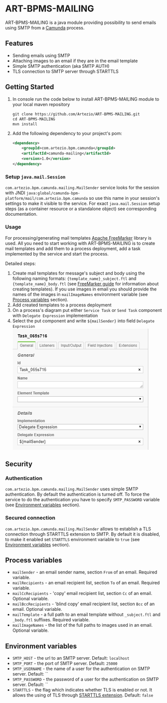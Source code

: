 # ART-BPMS-MAILING

ART-BPMS-MAILING is a java module providing possibility to send emails using SMTP from a [Camunda] process.

## Features

* Sending emails using SMTP
* Attaching images to an email if they are in the email template
* Simple SMTP authentication (aka SMTP AUTH)
* TLS connection to SMTP server through STARTTLS

## Getting Started

1. In console run the code below to install ART-BPMS-MAILING module to your local maven repository
    ```
    git clone https://github.com/Artezio/ART-BPMS-MAILING.git
    cd ART-BPMS-MAILING
    mvn install
    ```
2. Add the following dependency to your project's pom:
    ```xml
    <dependency>
        <groupId>com.artezio.bpm.camunda</groupId>
        <artifactId>camunda-mailing</artifactId>
        <version>1.0</version>
    </dependency>
    ``` 

### Setup `java.mail.Session`

`com.artezio.bpm.camunda.mailing.MailSender` service looks for the session with JNDI `java:global/camunda-bpm-platform/mail/com.artezio.bpm.camunda`
so use this name in your session's settings to make it visible to the service.
For exact `java.mail.Session` setup steps (as a container resource or a standalone object) see corresponding documentation.   

### Usage

For processing/generating mail templates [Apache FreeMarker] library is used. All you need to start working with ART-BPMS-MAILING is
to create mail templates and add them to a process deployment, add a task implemented by the service and start the process.

Detailed steps: 
1. Create mail templates for message's subject and body using the following naming formats: `{template_name}_subject.ftl`
and `{template_name}_body.ftl` (see [FreeMarker guide] for information about creating templates). If you use images in email you should
provide the names of the images in `mailImageNames` environment variable (see [Process variables](#process-variables) section). 
2. Add created templates to a process deployment
3. On a process's diagram put either `Service Task` or `Send Task` component with `Delegate Expression` implementation
4. Select the put component and write `${mailSender}` into field `Delegate Expression`<br/>
![](./doc/mail-sender-usage-example.png)

## Security
### Authentication

`com.artezio.bpm.camunda.mailing.MailSender` uses simple SMTP authentication. By default the authentication is turned off.
To force the service to do the authentication you have to specify `SMTP_PASSWORD` variable (see [Environment variables](#environment-variables) section).

### Secured connection

`com.artezio.bpm.camunda.mailing.MailSender` allows to establish a TLS connection through STARTTLS extension to SMTP. By
default it is disabled, to make it enabled set `STARTTLS` environment variable to `true` (see [Environment variables](#environment-variables) section).

## Process variables

* `mailSender` - an email sender name, section `From` of an email. Required variable.
* `mailRecipients` - an email recipient list, section `To` of an email. Required variable.
* `mailCcRecipients` - 'copy' email recipient list, section `Cc` of an email. Optional variable.
* `mailBccRecipients` - 'blind copy' email recipient list, section `Bcc` of an email. Optional variable.
* `mailTemplate` - a full path to an email template without `_subject.ftl` and `_body.ftl` suffixes. Required variable.
* `mailImageNames` - the list of the full paths to images used in an email. Optional variable. 

## Environment variables

* `SMTP_HOST` - the url to an SMTP server. Default: `localhost`
* `SMTP_PORT` - the port of SMTP server. Default: `25000`
* `SMTP_USERNAME` - the name of a user for the authentication on SMTP server. Default: ``
* `SMTP_PASSWORD` - the password of a user for the authentication on SMTP server. Default: ``<br/>
* `STARTTLS` - the flag which indicates whether TLS is enabled or not. It allows the using of TLS through [STARTTLS extension]. Default: `false`

[Apache FreeMarker]: https://freemarker.apache.org/
[Camunda]: https://camunda.com/
[FreeMarker guide]: https://freemarker.apache.org/docs/dgui_quickstart.html
[STARTTLS extension]: https://tools.ietf.org/html/rfc3207

